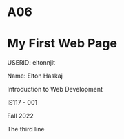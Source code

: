# A06
<!DOCTYPE html>
<html lang="en">
<head>
    <meta charset="UTF-8">
    <title>My First Web Page</title>
</head>
<body>
  <h1>My First Web Page</h1>
<p>USERID: eltonnjit</p>
  <p>Name: Elton Haskaj</p>
<p>Introduction to Web Development</p>
<p>IS117 - 001 </p>
<p>Fall 2022</p>
<p>The third line</p>
</body>
</html>
